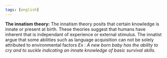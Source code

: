 ```yaml
---
tags: [english]
---
```


**The innatism theory:** The innatism theory posits that certain knowledge is innate or present at birth. These theories suggest that humans have inherent that is independant of experience or external stimulus.
The innatist argue that some abilities such as language acquisition can not be solely attributed to environmental factors 
*Ex : A new born baby has the ability to cry and to suckle indicating an innate knowledge of basic survival skills.*